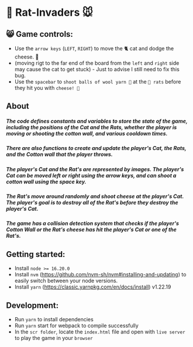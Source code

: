 # 🐀 Rat-Invaders 🐭

## 😸 Game controls:

- Use the `arrow keys` (`LEFT`, `RIGHT`) to move the 🐈 cat and dodge the cheese. 🧀
- (moving rigt to the far end of the board from the `left` and `right` side may cause the cat to get stuck) - Just to advise I still need to fix this bug.
- Use the `spacebar` to `shoot balls of wool yarn 🧶` at the `🐀 rats` before they hit you with `cheese! 🧀`

## About

##### The code defines constants and variables to store the state of the game, including the positions of the Cat and the Rats, whether the player is moving or shooting the cotton wall, and various cooldown times.

##### There are also functions to create and update the player's Cat, the Rats, and the Cotton wall that the player throws.

##### The player's Cat and the Rat's are represented by images. The player's Cat can be moved left or right using the arrow keys, and can shoot a cotton wall using the space key.

##### The Rat's move around randomly and shoot cheese at the player's Cat. The player's goal is to destroy all of the Rat's before they destroy the player's Cat.

##### The game has a collision detection system that checks if the player's Cotton Wall or the Rat's cheese has hit the player's Cat or one of the Rat's.

## Getting started:

- Install `node >= 16.20.0`
- Install `nvm` (https://github.com/nvm-sh/nvm#installing-and-updating) to easily switch between your node versions.
- Install `yarn` (https://classic.yarnpkg.com/en/docs/install) v1.22.19

## Development:

- Run `yarn` to install dependencies
- Run `yarn` start for webpack to compile successfully
- In the `scr folder`, locate the `index.html` file and open with `live server` to play the game in your `browser`
